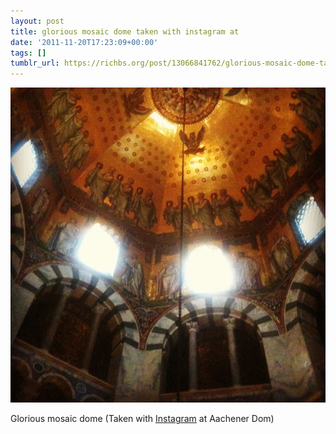 ```yaml
---
layout: post
title: glorious mosaic dome taken with instagram at
date: '2011-11-20T17:23:09+00:00'
tags: []
tumblr_url: https://richbs.org/post/13066841762/glorious-mosaic-dome-taken-with-instagram-at
---
```

 ![](/tumblr_files/tumblr_luyyylOxBt1qzrvz1o1_640.jpg)  

Glorious mosaic dome (Taken with [Instagram](http://instagr.am) at Aachener Dom)

